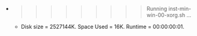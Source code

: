 * >>>>>>>>> Running inst-min-win-00-xorg.sh ...
  * Disk size = 2527144K. Space Used = 16K. Runtime = 00:00:00:01.
